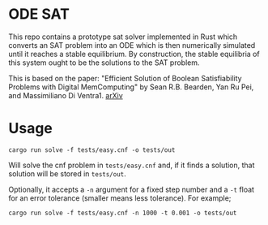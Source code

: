 # ODE SAT

This repo contains a prototype sat solver implemented in Rust which converts an SAT problem into an ODE which is then numerically simulated until it reaches a stable equilibrium. By construction, the stable equilibria of this system ought to be the solutions to the SAT problem.

This is based on the paper:
"Efficient Solution of Boolean Satisfiability Problems with Digital MemComputing" by Sean R.B. Bearden, Yan Ru Pei, and Massimiliano Di Ventra1. [arXiv](https://arxiv.org/abs/2011.06551)

# Usage

```
cargo run solve -f tests/easy.cnf -o tests/out
```

Will solve the cnf problem in `tests/easy.cnf` and, if it finds a solution, that solution will be stored in `tests/out`.

Optionally, it accepts a `-n` argument for a fixed step number and a `-t` float for an error tolerance (smaller means less tolerance). For example;

```
cargo run solve -f tests/easy.cnf -n 1000 -t 0.001 -o tests/out
```